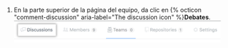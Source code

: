 1. En la parte superior de la página del equipo, da clic en {% octicon "comment-discussion" aria-label="The discussion icon" %}**Debates**. ![Pestaña de debates de equipo](/assets/images/help/teams/org-team-page-discussions-tab.png)
